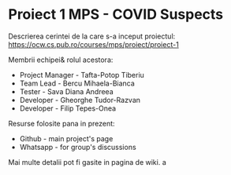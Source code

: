 # Proiect 1 MPS - COVID Suspects

Descrierea cerintei de la care s-a inceput proiectul: https://ocw.cs.pub.ro/courses/mps/proiect/proiect-1

Membrii echipei& rolul acestora:

*	Project Manager -	 Tafta-Potop Tiberiu
*	Team Lead  -		 Bercu Mihaela-Bianca
*	Tester - 		 Sava Diana Andreea 
*	Developer -		 Gheorghe Tudor-Razvan
*	Developer - 		 Filip Tepes-Onea

Resurse folosite pana in prezent: 
* Github - main project's page
* Whatsapp - for group's discussions

Mai multe detalii pot fi gasite in pagina de wiki.
a
